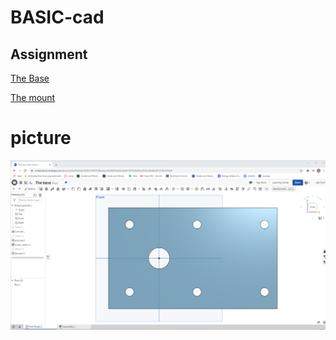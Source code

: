# BASIC-cad

## Assignment 
[The Base](https://cvilleschools.onshape.com/documents/8e2bde5e493e10007c8fc4ab/w/b88603fad6adbd419387d4e6/e/3536c46e86c001254a320ed9)

[The mount](https://cvilleschools.onshape.com/documents/57bf0dfc9d3ff66c8b3f6263/w/21d27be0ab79dfee4de649c0/e/b558de1b4d46b44bd2398de9)
# picture 

![The base](images/thebase.png)

